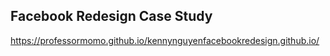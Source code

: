 ## Facebook Redesign Case Study

https://professormomo.github.io/kennynguyenfacebookredesign.github.io/ 
